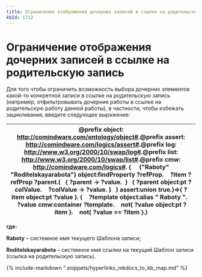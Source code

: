 ```yaml
---
title: Ограничение отображения дочерних записей в ссылке на родительскую запись
kbId: 1722
---
```


# Ограничение отображения дочерних записей в ссылке на родительскую запись

Для того чтобы ограничить возможность выбора дочерних элементов какой-то конкретной записи в ссылке на родительскую запись (например, отфильтровывать дочерние работы в ссылке на родительскую работу данной работы), в частности, чтобы избежать зацикливания, введите следующее выражение:

| @prefix object: <http://comindware.com/ontology/object#>.@prefix assert: <http://comindware.com/logics/assert#>.@prefix log: <http://www.w3.org/2000/10/swap/log#>.@prefix list: <http://www.w3.org/2000/10/swap/list#>.@prefix cmw: <http://comindware.com/logics#>. {     ("Raboty" "Roditelskayarabota") object:findProperty ?refProp.    ?item ?refProp ?parent.(   { ?parent -> ?value.  }   { ?parent object:pt ?colValue.    ?colValue -> ?value. }   ) assert:union true.}=>{ ?item object:pt ?value }. {    ?template object:alias " Raboty ".    ?value cmw:container ?template.    not{ ?value object:pt ?item }.    not{ ?value == ?item }.} |
| --- |

**где:**

**Raboty** – системное имя текущего Шаблона записи;

**Roditelskayarabota** – системное имя ссылки на текущий Шаблон записи (ссылка на родительскую запись).

{% include-markdown ".snippets/hyperlinks_mkdocs_to_kb_map.md" %}
